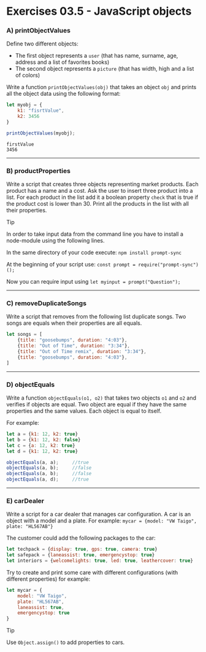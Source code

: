 # Exercises 03.5 - JavaScript objects

### A) printObjectValues

Define two different objects:
 * The first object represents a `user` (that has name, surname, age, address and a list of favorites books)
 * The second object represents a `picture` (that has width, high and a list of colors)

Write a function `printObjectValues(obj)` that takes an object `obj` and prints all the object data using the following format:

```javascript
let myobj = {
    k1: "fisrtValue",
    k2: 3456
}

printObjectValues(myobj);
```
```
firstValue
3456
```

---

### B) productProperties

Write a script that creates three objects representing market products. Each product has a name and a cost. Ask the user
to insert three product into a list.
For each product in the list add it a boolean property `check` that is true if the product cost is lower than 30.
Print all the products in the list with all their properties.

> [!TIP]
> In order to take input data from the command line you have to install a node-module using the following lines.
>
> In the same directory of your code execute:
> `npm install prompt-sync`
> 
> At the beginning of your script use:
> `const prompt = require("prompt-sync")();`
> 
> Now you can require input using
> `let myinput = prompt("Question");`

---

### C) removeDuplicateSongs

Write a script that removes from the following list duplicate songs. Two songs are equals when their properties are all equals.

```javascript
let songs = [
    {title: "goosebumps", duration: "4:03"},
    {title: "Out of Time", duration: "3:34"},
    {title: "Out of Time remix", duration: "3:34"},
    {title: "goosebumps", duration: "4:03"},
]
```

---

### D) objectEquals

Write a function `objectEquals(o1, o2)` that takes two objects `o1` and `o2` and verifies if objects are equal. Two object
are equal if they have the same properties and the same values. Each object is equal to itself.

For example:

```javascript
let a = {k1: 12, k2: true}
let b = {k1: 12, k2: false}
let c = {a: 12, k2: true}
let d = {k1: 12, k2: true}

objectEquals(a, a);     //true
objectEquals(a, b);     //false
objectEquals(a, b);     //false
objectEquals(a, d);     //true
```

---

### E) carDealer

Write a script for a car dealer that manages car configuration. A car is an object with a model and a plate. For example:
`mycar = {model: "VW Taigo", plate: "HL567AB"}`

The customer could add the following packages to the car:

```javascript
let techpack = {display: true, gps: true, camera: true}
let safepack = {laneassist: true, emergencystop: true}
let interiors = {welcomelights: true, led: true, leathercover: true}
```

Try to create and print some care with different configurations (with different properties) for example:

```javascript
let mycar = {
    model: "VW Taigo",
    plate: "HL567AB",
    laneassist: true,
    emergencystop: true
}
```

> [!TIP]
> Use `Object.assign()` to add properties to cars.